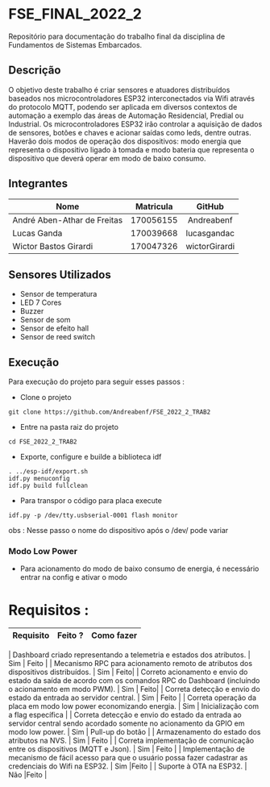# FSE_FINAL_2022_2

Repositório para documentação do trabalho final da disciplina de Fundamentos de Sistemas Embarcados.

## Descrição

O objetivo deste trabalho é criar sensores e atuadores distribuídos baseados nos microcontroladores ESP32 interconectados via Wifi através do protocolo MQTT, podendo ser aplicada em diversos contextos de automação a exemplo das áreas de Automação Residencial, Predial ou Industrial.
Os microcontroladores ESP32 irão controlar a aquisição de dados de sensores, botões e chaves e acionar saídas como leds, dentre outras. Haverão dois modos de operação dos dispositivos: modo energia que representa o dispositivo ligado à tomada e modo bateria que representa o dispositivo que deverá operar em modo de baixo consumo.

## Integrantes

**Nome** | **Matricula** | **GitHub** 
---------|:-------------:|:----------:
André Aben-Athar de Freitas | 170056155 | Andreabenf
Lucas Ganda | 170039668 | lucasgandac
Wictor Bastos Girardi | 170047326 | wictorGirardi   

## Sensores Utilizados
- Sensor de temperatura
- LED 7 Cores
- Buzzer
- Sensor de som 
- Sensor de efeito hall
- Sensor de reed switch

## Execução
Para execução do projeto para seguir esses passos :

- Clone o projeto
```
git clone https://github.com/Andreabenf/FSE_2022_2_TRAB2
```

- Entre na pasta raiz do projeto
```
cd FSE_2022_2_TRAB2
```
- Exporte, configure e builde a biblioteca idf
```
. ../esp-idf/export.sh
idf.py menuconfig
idf.py build fullclean
```

- Para transpor o código para placa execute 
```
idf.py -p /dev/tty.usbserial-0001 flash monitor
```
obs : Nesse passo o nome do dispositivo após o /dev/ pode variar

### Modo Low Power

- Para acionamento do modo de baixo consumo de energia, é necessário entrar na config e ativar o modo

# Requisitos :

| Requisito | Feito ? | Como fazer |
| -------- | -------- | -------- |
| 
Dashboard criado representando a telemetria e estados dos atributos.    |  Sim    | Feito   |
| Mecanismo RPC para acionamento remoto de atributos dos dispositivos distribuídos. | Sim | Feito|
| Correto acionamento e envio do estado da saída de acordo com os comandos RPC do Dashboard (incluíndo o acionamento em modo PWM). | Sim | Feito|
|  Correta detecção e envio do estado da entrada ao servidor central. | Sim | Feito |
| Correta operação da placa em modo low power economizando energia. | Sim | Inicialização com a flag específica |
| Correta detecção e envio do estado da entrada ao servidor central sendo acordado somente no acionamento da GPIO em modo low power. | Sim | Pull-up do botão |
| Armazenamento do estado dos atributos na NVS. | Sim | Feito |
| Correta implementação de comunicação entre os dispositivos (MQTT e Json). | Sim | Feito |
| Implementação de mecanismo de fácil acesso para que o usuário possa fazer cadastrar as credenciais do Wifi na ESP32. | Sim |Feito | 
| Suporte à OTA na ESP32. | Não |Feito |